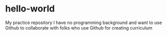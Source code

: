 # hello-world
My practice repository
I have no programming background and want to use Github to collaborate with folks who use Github for creating curriculum
